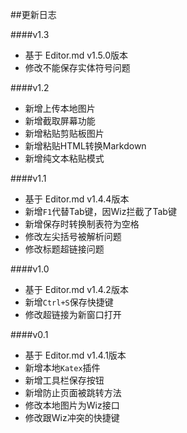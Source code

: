 ##更新日志

####v1.3

- 基于 Editor.md v1.5.0版本
- 修改不能保存实体符号问题

####v1.2

- 新增上传本地图片
- 新增截取屏幕功能
- 新增粘贴剪贴板图片
- 新增粘贴HTML转换Markdown
- 新增纯文本粘贴模式

####v1.1

- 基于 Editor.md v1.4.4版本
- 新增`F1`代替Tab键，因Wiz拦截了Tab键
- 新增保存时转换制表符为空格
- 修改左尖括号被解析问题
- 修改标题超链接问题

####v1.0

- 基于 Editor.md v1.4.2版本
- 新增`Ctrl+S`保存快捷键
- 修改超链接为新窗口打开

####v0.1

- 基于 Editor.md v1.4.1版本
- 新增本地`Katex`插件
- 新增工具栏保存按钮
- 新增防止页面被跳转方法
- 修改本地图片为Wiz接口
- 修改跟Wiz冲突的快捷键
